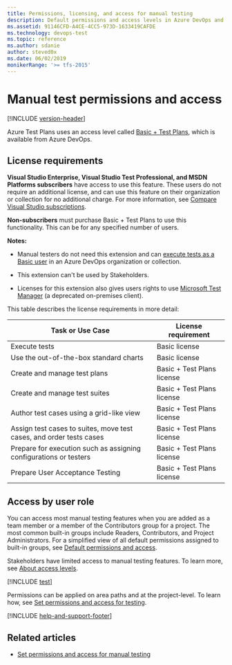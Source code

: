 ```yaml
---
title: Permissions, licensing, and access for manual testing
description: Default permissions and access levels in Azure DevOps and TFS for manual and exploratory testing topics and problems
ms.assetid: 91146CFD-A4CE-4CC5-973D-1633419CAFDE
ms.technology: devops-test
ms.topic: reference
ms.author: sdanie
author: steved0x
ms.date: 06/02/2019
monikerRange: '>= tfs-2015'
---
```


# Manual test permissions and access

[!INCLUDE [version-header](includes/version-header.md)]

Azure Test Plans uses an access level called [Basic + Test Plans](https://marketplace.visualstudio.com/items?itemName=ms.vss-testmanager-web),
which is available from Azure DevOps.

## License requirements

**Visual Studio Enterprise, Visual Studio Test Professional, and MSDN Platforms subscribers** have access to use this feature. These users do not require
an additional license, and can use this feature on their organization or collection for no additional charge.
For more information, see [Compare Visual Studio subscriptions](https://www.visualstudio.com/vs/pricing).

**Non-subscribers** must purchase Basic + Test Plans to use this functionality. This can be for any specified number of users.

**Notes:**

- Manual testers do not need this extension and can
  [execute tests as a Basic user](https://docs.microsoft.com/azure/devops/test/manual-test-permissions?view=azure-devops#license-requirements)
  in an Azure DevOps organization or collection.

- This extension can't be used by Stakeholders.

- Licenses for this extension also gives users rights to use [Microsoft Test Manager](https://docs.microsoft.com/azure/devops/test/mtm/guidance-mtm-usage?view=azure-devops) (a deprecated on-premises client).

This table describes the license requirements in more detail:

| Task or Use Case                                                    | License requirement        |
| ------------------------------------------------------------------- | -------------------------- |
| Execute tests                                                       | Basic license              |
| Use the out-of-the-box standard charts                              | Basic license              |
| Create and manage test plans                                        | Basic + Test Plans license |
| Create and manage test suites                                       | Basic + Test Plans license |
| Author test cases using a grid-like view                            | Basic + Test Plans license |
| Assign test cases to suites, move test cases, and order tests cases | Basic + Test Plans license |
| Prepare for execution such as assigning configurations or testers   | Basic + Test Plans license |
| Prepare User Acceptance Testing                                     | Basic + Test Plans license |

## Access by user role

You can access most manual testing features when you are added as a team member or a member
of the Contributors group for a project. The most common built-in groups include Readers,
Contributors, and Project Administrators. For a simplified view of all default permissions
assigned to built-in groups, see [Default permissions and access](../organizations/security/permissions-access.md).

Stakeholders have limited access to manual testing features.
To learn more, see [About access levels](../organizations/security/access-levels.md).

[!INCLUDE [test](../organizations/security/includes/test.md)]

Permissions can be applied on area paths and at the project-level. To learn how, see [Set permissions and access for testing](../organizations/security/set-permissions-access-test.md).

[!INCLUDE [help-and-support-footer](includes/help-and-support-footer.md)]

## Related articles

- [Set permissions and access for manual testing](../organizations/security/set-permissions-access-test.md)
